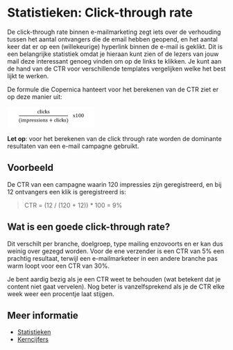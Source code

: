 # Statistieken: Click-through rate

De click-through rate binnen e-mailmarketing zegt iets over de
verhouding tussen het aantal ontvangers die de email hebben geopend, en
het aantal keer dat er op een (willekeurige) hyperlink binnen de e-mail
is geklikt. Dit is een belangrijke statistiek omdat je hieraan kunt zien 
of de lezers van jouw mail deze interessant genoeg vinden om op de links 
te klikken. Je kunt aan de hand van de CTR voor verschillende templates 
vergelijken welke het best lijkt te werken.

De formule die Copernica hanteert voor het berekenen van de CTR ziet er
op deze manier uit:

![Click through rate](../images/CTR.png)

**Let op**: voor het berekenen van de click through rate worden de
dominante resultaten van een e-mail campagne gebruikt.

## Voorbeeld
De CTR van een campagne waarin 120 impressies zijn
geregistreerd, en bij 12 ontvangers een klik is geregistreerd is:

> CTR = (12 / (120 + 12)) \* 100 = 9%

## Wat is een goede click-through rate?

Dit verschilt per branche, doelgroep, type mailing enzovoorts en er kan
dus weinig over gezegd worden. Voor de ene verzender is een CTR van 5%
een prachtig resultaat, terwijl een e-mailmarketeer in een andere
branche pas warm loopt voor een CTR van 30%.

Je bent aardig bezig als je een CTR weet te behouden (wat betekent dat
je content niet gaat vervelen). Nog beter is vanzelfsprekend als je de
CTR elke week weer een procentje laat stijgen.

## Meer informatie

* [Statistieken](./statistics)
* [Kerncijfers](./statistics-key-figures)
